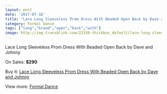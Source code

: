 ```yaml
---
layout: post
date: '2017-07-16'
title: "Lace Long Sleeveless Prom Dress With Beaded Open Back by Dave and Johnny"
category: Formal Dance
tags: ["long","brand","open","back","with"]
image: http://img.transblink.com/22336-thickbox_default/lace-long-sleeveless-prom-dress-with-beaded-open-back-by-dave-and-johnny.jpg
---
```

Lace Long Sleeveless Prom Dress With Beaded Open Back by Dave and Johnny

On Sales: **$290**
<a href="https://www.transblink.com/en/formal-dance/7088-lace-long-sleeveless-prom-dress-with-beaded-open-back-by-dave-and-johnny.html"><amp-img layout="responsive" width="600" height="600" src="//img.transblink.com/22336-thickbox_default/lace-long-sleeveless-prom-dress-with-beaded-open-back-by-dave-and-johnny.jpg" alt="Lace Long Sleeveless Prom Dress With Beaded Open Back by Dave and Johnny 0" /></a>
<a href="https://www.transblink.com/en/formal-dance/7088-lace-long-sleeveless-prom-dress-with-beaded-open-back-by-dave-and-johnny.html"><amp-img layout="responsive" width="600" height="600" src="//img.transblink.com/22339-thickbox_default/lace-long-sleeveless-prom-dress-with-beaded-open-back-by-dave-and-johnny.jpg" alt="Lace Long Sleeveless Prom Dress With Beaded Open Back by Dave and Johnny 1" /></a>
<a href="https://www.transblink.com/en/formal-dance/7088-lace-long-sleeveless-prom-dress-with-beaded-open-back-by-dave-and-johnny.html"><amp-img layout="responsive" width="600" height="600" src="//img.transblink.com/22338-thickbox_default/lace-long-sleeveless-prom-dress-with-beaded-open-back-by-dave-and-johnny.jpg" alt="Lace Long Sleeveless Prom Dress With Beaded Open Back by Dave and Johnny 2" /></a>
<a href="https://www.transblink.com/en/formal-dance/7088-lace-long-sleeveless-prom-dress-with-beaded-open-back-by-dave-and-johnny.html"><amp-img layout="responsive" width="600" height="600" src="//img.transblink.com/22337-thickbox_default/lace-long-sleeveless-prom-dress-with-beaded-open-back-by-dave-and-johnny.jpg" alt="Lace Long Sleeveless Prom Dress With Beaded Open Back by Dave and Johnny 3" /></a>

Buy it: [Lace Long Sleeveless Prom Dress With Beaded Open Back by Dave and Johnny](https://www.transblink.com/en/formal-dance/7088-lace-long-sleeveless-prom-dress-with-beaded-open-back-by-dave-and-johnny.html "Lace Long Sleeveless Prom Dress With Beaded Open Back by Dave and Johnny")

View more: [Formal Dance](https://www.transblink.com/en/6-formal-dance "Formal Dance")